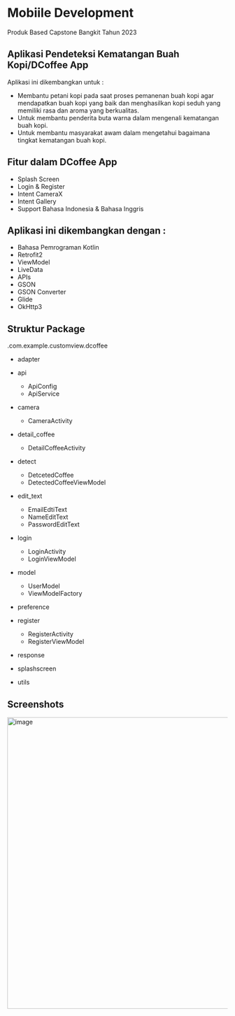 # Mobiile Development
Produk Based Capstone Bangkit Tahun 2023

## Aplikasi Pendeteksi Kematangan Buah Kopi/DCoffee App
Aplikasi ini dikembangkan untuk :
- Membantu petani kopi pada saat proses pemanenan buah kopi agar mendapatkan buah kopi yang baik dan menghasilkan kopi seduh yang 
memiliki rasa dan aroma yang berkualitas.
- Untuk membantu penderita buta warna dalam mengenali kematangan buah kopi.
- Untuk membantu masyarakat awam dalam mengetahui bagaimana tingkat kematangan buah kopi.

## Fitur dalam DCoffee App 
- Splash Screen
- Login & Register 
- Intent CameraX
- Intent Gallery
- Support Bahasa Indonesia & Bahasa Inggris

## Aplikasi ini dikembangkan dengan :
- Bahasa Pemrograman Kotlin
- Retrofit2
- ViewModel 
- LiveData 
- APIs
- GSON 
- GSON Converter
- Glide
- OkHttp3

## Struktur Package
.com.example.customview.dcoffee 
- adapter                    
- api                         
    - ApiConfig               
    - ApiService              
- camera                    
    - CameraActivity                                
- detail_coffee                      
   -  DetailCoffeeActivity                     
- detect
   - DetcetedCoffee
   - DetectedCoffeeViewModel
- edit_text
   - EmailEdtiText
   - NameEditText
   - PasswordEditText
- login
   - LoginActivity
   - LoginViewModel
- model
   - UserModel
   - ViewModelFactory
- preference

- register
   - RegisterActivity
   - RegisterViewModel

- response
- splashscreen
- utils

## Screenshots
<img width="667" alt="image" src="https://github.com/C23-PC602/MobileDev/assets/90373054/a98d5d8b-bf0e-4acd-a493-cdb8173753c0">

